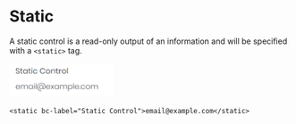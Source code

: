 # Static

A static control is a read-only output of an information and will be specified with a `<static>` tag.

<img class="img-shadow img-responsive center-block" src="https://raw.githubusercontent.com/brecons/metronic-tag-helper/master/docs/images/static_01.png" width="186" alt="Mecons Static Control">


```markup
<static bc-label="Static Control">email@example.com</static>
```